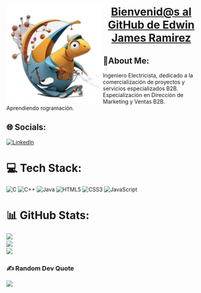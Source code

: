 <div align="center" class="badge-base LI-profile-badge" data-locale="es_ES" data-size="large" data-theme="dark" data-type="HORIZONTAL" data-vanity="edwin-james-ramirez-b6b78313" data-version="v1"><a class="badge-base__link LI-simple-link" href="https://do.linkedin.com/in/edwin-james-ramirez-b6b78313?trk=profile-badge">
  <h1> 
    <img src="mascota1.png" width="50%" align="left"> <a class="badge-base__link LI-simple-link" href="https://do.linkedin.com/in/edwin-james-ramirez-b6b78313?trk=profile-badge">Bienvenid@s al GitHub de Edwin James Ramirez</a>
  </h1>
</div>

<div>

<h2>💫About Me:</h2>
Ingeniero Electricista, dedicado a la comercialización de proyectos y servicios especializados B2B.<br>Especialización en Dirección de Marketing y Ventas B2B.<br>Aprendiendo rogramación.<br>


## 🌐 Socials:
[![LinkedIn](https://img.shields.io/badge/LinkedIn-%230077B5.svg?logo=linkedin&logoColor=white)](https://linkedin.com/in/https://www.linkedin.com/in/edwin-james-ramirez-b6b78313/) 

# 💻 Tech Stack:
![C](https://img.shields.io/badge/c-%2300599C.svg?style=for-the-badge&logo=c&logoColor=white) ![C++](https://img.shields.io/badge/c++-%2300599C.svg?style=for-the-badge&logo=c%2B%2B&logoColor=white) ![Java](https://img.shields.io/badge/java-%23ED8B00.svg?style=for-the-badge&logo=openjdk&logoColor=white) ![HTML5](https://img.shields.io/badge/html5-%23E34F26.svg?style=for-the-badge&logo=html5&logoColor=white) ![CSS3](https://img.shields.io/badge/css3-%231572B6.svg?style=for-the-badge&logo=css3&logoColor=white) ![JavaScript](https://img.shields.io/badge/javascript-%23323330.svg?style=for-the-badge&logo=javascript&logoColor=%23F7DF1E)
# 📊 GitHub Stats:
![](https://github-readme-stats.vercel.app/api?username=riothed&theme=dark&hide_border=true&include_all_commits=true&count_private=false)<br/>
![](https://github-readme-streak-stats.herokuapp.com/?user=riothed&theme=dark&hide_border=true)<br/>
![](https://github-readme-stats.vercel.app/api/top-langs/?username=riothed&theme=dark&hide_border=true&include_all_commits=true&count_private=false&layout=compact)

### ✍️ Random Dev Quote
![](https://quotes-github-readme.vercel.app/api?type=horizontal&theme=radical)

<!-- Proudly created with GPRM ( https://gprm.itsvg.in ) -->

</div>              

